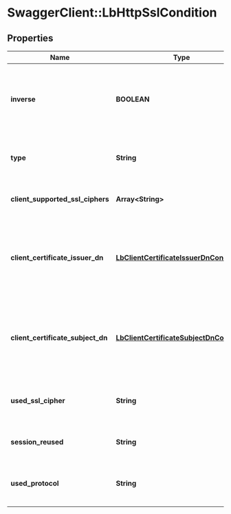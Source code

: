 # SwaggerClient::LbHttpSslCondition

## Properties
Name | Type | Description | Notes
------------ | ------------- | ------------- | -------------
**inverse** | **BOOLEAN** | A flag to indicate whether reverse the match result of this condition | [optional] [default to false]
**type** | **String** | Type of load balancer rule condition | 
**client_supported_ssl_ciphers** | **Array&lt;String&gt;** | Cipher list which supported by client | [optional] 
**client_certificate_issuer_dn** | [**LbClientCertificateIssuerDnCondition**](LbClientCertificateIssuerDnCondition.md) | The issuer DN match condition of the client certificate for an established SSL connection  | [optional] 
**client_certificate_subject_dn** | [**LbClientCertificateSubjectDnCondition**](LbClientCertificateSubjectDnCondition.md) | The subject DN match condition of the client certificate for an established SSL connection  | [optional] 
**used_ssl_cipher** | **String** | Cipher used for an established SSL connection | [optional] 
**session_reused** | **String** | The type of SSL session reused | [optional] [default to &#39;IGNORE&#39;]
**used_protocol** | **String** | Protocol of an established SSL connection | [optional] 



